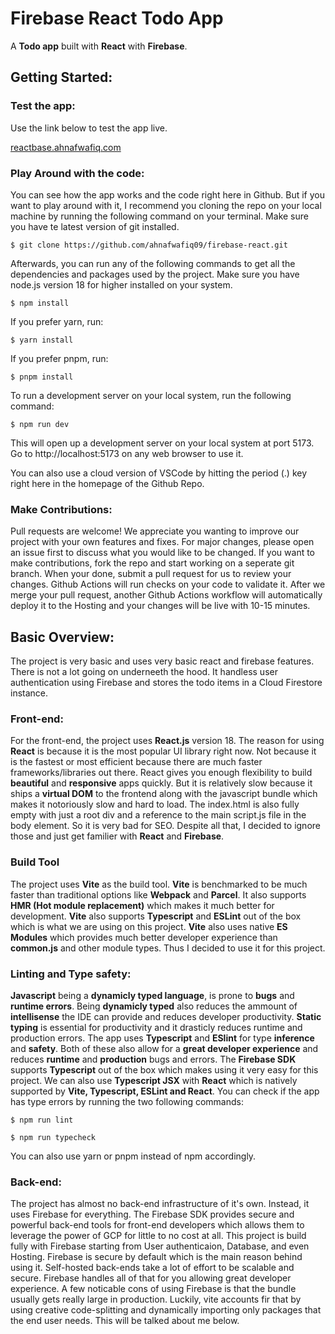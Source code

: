 # **Firebase React Todo App**

A **Todo app** built with **React** with **Firebase**.

## Getting Started:

### **Test the app:**

Use the link below to test the app live.

[reactbase.ahnafwafiq.com](https://reactbase.ahnafwafiq.com/)

### **Play Around with the code:**

You can see how the app works and the code right here in Github. But if you want to play around with it, I recommend you cloning the repo on your local machine by running the following command on your terminal. Make sure you have te latest version of git installed.

```shell
$ git clone https://github.com/ahnafwafiq09/firebase-react.git
```

Afterwards, you can run any of the following commands to get all the dependencies and packages used by the project. Make sure you have node.js version 18 for higher installed on your system.

```shell
$ npm install
```

If you prefer yarn, run:

```shell
$ yarn install
```

If you prefer pnpm, run:

```shell
$ pnpm install
```

To run a development server on your local system, run the following command:

```shell
$ npm run dev
```

This will open up a development server on your local system at port 5173. Go to http://localhost:5173 on any web browser to use it.

You can also use a cloud version of VSCode by hitting the period (.) key right here in the homepage of the Github Repo.

### **Make Contributions:**

Pull requests are welcome! We appreciate you wanting to improve our project with your own features and fixes. For major changes, please open an issue first to discuss what you would like to be changed. If you want to make contributions, fork the repo and start working on a seperate git branch. When your done, submit a pull request for us to review your changes. Github Actions will run checks on your code to validate it. After we merge your pull request, another Github Actions workflow will automatically deploy it to the Hosting and your changes will be live with 10-15 minutes.

## Basic Overview:

The project is very basic and uses very basic react and firebase features. There is not a lot going on underneeth the hood. It handless user authentication using Firebase and stores the todo items in a Cloud Firestore instance.

### **Front-end:**

For the front-end, the project uses **React.js** version 18. The reason for using **React** is because it is the most popular UI library right now. Not because it is the fastest or most efficient because there are much faster frameworks/libraries out there. React gives you enough flexibility to build **beautiful** and **responsive** apps quickly. But it is relatively slow because it ships a **virtual DOM** to the frontend along with the javascript bundle which makes it notoriously slow and hard to load. The index.html is also fully empty with just a root div and a reference to the main script.js file in the body element. So it is very bad for SEO. Despite all that, I decided to ignore those and just get familier with **React** and **Firebase**.

### **Build Tool**

The project uses **Vite** as the build tool. **Vite** is benchmarked to be much faster than traditional options like **Webpack** and **Parcel**. It also supports **HMR (Hot module replacement)** which makes it much better for development. **Vite** also supports **Typescript** and **ESLint** out of the box which is what we are using on this project. **Vite** also uses native **ES Modules** which provides much better developer experience than **common.js** and other module types. Thus I decided to use it for this project.

### **Linting and Type safety:**

**Javascript** being a **dynamicly typed language**, is prone to **bugs** and **runtime errors**. Being **dynamicly typed** also reduces the ammount of **intellisense** the IDE can provide and reduces developer productivity. **Static typing** is essential for productivity and it drasticly reduces runtime and production errors. The app uses **Typescript** and **ESlint** for type **inference** and **safety**. Both of these also allow for a **great developer experience** and reduces **runtime** and **production** bugs and errors. The **Firebase SDK** supports **Typescript** out of the box which makes using it very easy for this project. We can also use **Typescript JSX** with **React** which is natively supported by **Vite, Typescript, ESLint and React**. You can check if the app has type errors by running the two following commands:

```shell
$ npm run lint
```

```shell
$ npm run typecheck
```

You can also use yarn or pnpm instead of npm accordingly.

### **Back-end:**

The project has almost no back-end infrastructure of it's own. Instead, it uses Firebase for everything. The Firebase SDK provides secure and powerful back-end tools for front-end developers which allows them to leverage the power of GCP for little to no cost at all. This project is build fully with Firebase starting from User authenticaion, Database, and even Hosting. Firebase is secure by default which is the main reason behind using it. Self-hosted back-ends take a lot of effort to be scalable and secure. Firebase handles all of that for you allowing great developer experience. A few noticable cons of using Firebase is that the bundle usually gets really large in production. Luckily, vite accounts fir that by using creative code-splitting and dynamically importing only packages that the end user needs. This will be talked about me below.
